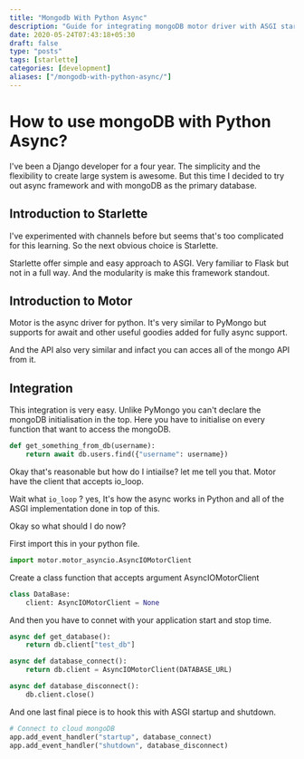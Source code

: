 ```yaml
---
title: "Mongodb With Python Async"
description: "Guide for integrating mongoDB motor driver with ASGI starlette framework."
date: 2020-05-24T07:43:18+05:30
draft: false
type: "posts"
tags: [starlette]
categories: [development]
aliases: ["/mongodb-with-python-async/"]
---
```


# How to use mongoDB with Python Async?

I've been a Django developer for a four year. The simplicity and the flexibility to create large system is awesome. But this time I decided to try out async framework and with mongoDB as the primary database.

## Introduction to Starlette

I've experimented with channels before but seems that's too complicated for this learning. So the next obvious choice is Starlette.

Starlette offer simple and easy approach to ASGI. Very familiar to Flask but not in a full way. And the modularity is make this framework standout.

## Introduction to Motor

Motor is the async driver for python. It's very similar to PyMongo but supports for await and other useful goodies added for fully async support.



And the API also very similar and infact you can acces all of the mongo API from it.



## Integration

This integration is very easy. Unlike PyMongo you can't declare the mongoDB initialisation in the top. Here you have to initialise on every function that want to access the mongoDB.



```python
def get_something_from_db(username):
    return await db.users.find({"username": username})
```

Okay that's reasonable but how do I intiailse? let me tell you that. Motor have the client that accepts io_loop.

Wait what `io_loop` ? yes, It's how the async works in Python and all of the ASGI implementation done in top of this.

Okay so what should I do now?

First import this in your python file.

```python
import motor.motor_asyncio.AsyncIOMotorClient
```

Create a class function that accepts argument AsyncIOMotorClient

```python
class DataBase:
    client: AsyncIOMotorClient = None
```

And then you have to connet with your application start and stop time.

```python
async def get_database():
    return db.client["test_db"]

async def database_connect():
    return db.client = AsyncIOMotorClient(DATABASE_URL)

async def database_disconnect():
    db.client.close()
```

And one last final piece is to hook this with ASGI startup and shutdown.



```python
# Connect to cloud mongoDB
app.add_event_handler("startup", database_connect)
app.add_event_handler("shutdown", database_disconnect)
```
